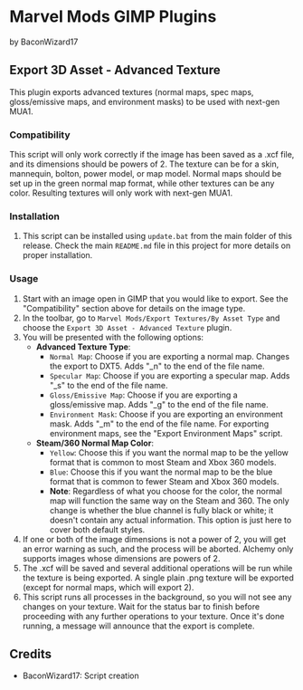 # Marvel Mods GIMP Plugins
by BaconWizard17

## Export 3D Asset - Advanced Texture
This plugin exports advanced textures (normal maps, spec maps, gloss/emissive maps, and environment masks) to be used with next-gen MUA1.

### Compatibility
This script will only work correctly if the image has been saved as a .xcf file, and its dimensions should be powers of 2. The texture can be for a skin, mannequin, bolton, power model, or map model. Normal maps should be set up in the green normal map format, while other textures can be any color. Resulting textures will only work with next-gen MUA1.

### Installation
1. This script can be installed using `update.bat` from the main folder of this release. Check the main `README.md` file in this project for more details on proper installation.

### Usage
1. Start with an image open in GIMP that you would like to export. See the "Compatibility" section above for details on the image type.
2. In the toolbar, go to `Marvel Mods/Export Textures/By Asset Type` and choose the `Export 3D Asset - Advanced Texture` plugin.
3. You will be presented with the following options:
    - **Advanced Texture Type**:
	  - `Normal Map`: Choose if you are exporting a normal map. Changes the export to DXT5. Adds "_n" to the end of the file name.
	  - `Specular Map`: Choose if you are exporting a specular map. Adds "_s" to the end of the file name.
	  - `Gloss/Emissive Map`: Choose if you are exporting a gloss/emissive map. Adds "_g" to the end of the file name.
	  - `Environment Mask`: Choose if you are exporting an environment mask. Adds "_m" to the end of the file name. For exporting environment maps, see the "Export Environment Maps" script.
	- **Steam/360 Normal Map Color**:
	  - `Yellow`: Choose this if you want the normal map to be the yellow format that is common to most Steam and Xbox 360 models.
	  - `Blue`: Choose this if you want the normal map to be the blue format that is common to fewer Steam and Xbox 360 models.
	  - **Note**: Regardless of what you choose for the color, the normal map will function the same way on the Steam and 360. The only change is whether the blue channel is fully black or white; it doesn't contain any actual information. This option is just here to cover both default styles. 
4. If one or both of the image dimensions is not a power of 2, you will get an error warning as such, and the process will be aborted. Alchemy only supports images whose dimensions are powers of 2.
5. The .xcf will be saved and several additional operations will be run while the texture is being exported. A single plain .png texture will be exported (except for normal maps, which will export 2).
6. This script runs all processes in the background, so you will not see any changes on your texture. Wait for the status bar to finish before proceeding with any further operations to your texture. Once it's done running, a message will announce that the export is complete.

## Credits
- BaconWizard17: Script creation
